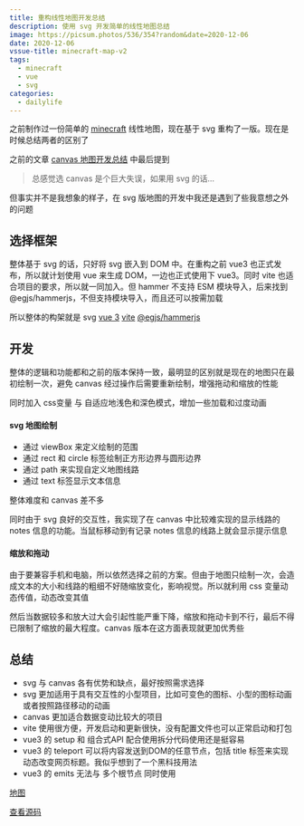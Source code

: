 ```yaml
---
title: 重构线性地图开发总结
description: 使用 svg 开发简单的线性地图总结
image: https://picsum.photos/536/354?random&date=2020-12-06
date: 2020-12-06
vssue-title: minecraft-map-v2
tags:
  - minecraft
  - vue
  - svg
categories:
  - dailylife
---
```


之前制作过一份简单的 [minecraft](https://www.minecraft.net/) 线性地图，现在基于 svg 重构了一版。现在是时候总结两者的区别了

<!-- more -->

之前的文章 [canvas 地图开发总结](../posts/minecraft-map) 中最后提到

> 总感觉选 canvas 是个巨大失误，如果用 svg 的话...

但事实并不是我想象的样子，在 svg 版地图的开发中我还是遇到了些我意想之外的问题

## 选择框架

整体基于 svg 的话，只好将 svg 嵌入到 DOM 中。在重构之前 vue3 也正式发布，所以就计划使用 vue 来生成 DOM，一边也正式使用下 vue3。同时 vite 也适合项目的要求，所以就一同加入。但 hammer 不支持 ESM 模块导入，后来找到 @egjs/hammerjs，不但支持模块导入，而且还可以按需加载

所以整体的构架就是 svg [vue 3](https://github.com/vuejs/vue-next) [vite](https://github.com/vitejs/vite) [@egjs/hammerjs](https://www.npmjs.com/package/@egjs/hammerjs)

## 开发

整体的逻辑和功能都和之前的版本保持一致，最明显的区别就是现在的地图只在最初绘制一次，避免 canvas 经过操作后需要重新绘制，增强拖动和缩放的性能

同时加入 css变量 与 自适应地浅色和深色模式，增加一些加载和过度动画

#### svg 地图绘制

- 通过 viewBox 来定义绘制的范围
- 通过 rect 和 circle 标签绘制正方形边界与圆形边界
- 通过 path 来实现自定义地图线路
- 通过 text 标签显示文本信息

整体难度和 canvas 差不多

同时由于 svg 良好的交互性，我实现了在 canvas 中比较难实现的显示线路的 notes 信息的功能。当鼠标移动到有记录 notes 信息的线路上就会显示提示信息

#### 缩放和拖动

由于要兼容手机和电脑，所以依然选择之前的方案。但由于地图只绘制一次，会造成文本的大小和线路的粗细不好随缩放变化，影响视觉。所以就利用 css 变量动态传值，动态改变其值

然后当数据较多和放大过大会引起性能严重下降，缩放和拖动卡到不行，最后不得已限制了缩放的最大程度。canvas 版本在这方面表现就更加优秀些

## 总结

- svg 与 canvas 各有优势和缺点，最好按照需求选择
- svg 更加适用于具有交互性的小型项目，比如可变色的图标、小型的图标动画或者按照路径移动的动画
- canvas 更加适合数据变动比较大的项目
- vite 使用很方便，开发启动和更新很快，没有配置文件也可以正常启动和打包
- vue3 的 setup 和 组合式API 配合使用拆分代码使用还是挺容易
- vue3 的 teleport 可以将内容发送到DOM的任意节点，包括 title 标签来实现动态改变网页标题。我似乎想到了一个黑科技用法
- vue3 的 emits 无法与 多个根节点 同时使用

[​地图](https://map.ououe.com)

[查看源码](https://github.com/tolking/map)